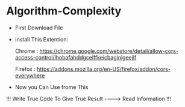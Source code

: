 # Algorithm-Complexity

- First Download File

- install This Extention:

  Chrome : https://chrome.google.com/webstore/detail/allow-cors-access-control/lhobafahddgcelffkeicbaginigeejlf

  Firefox : https://addons.mozilla.org/en-US/firefox/addon/cors-everywhere

- Now you Can Use frome This

!!! Write True Code To Give True Result  ---->  Read Information !!!
